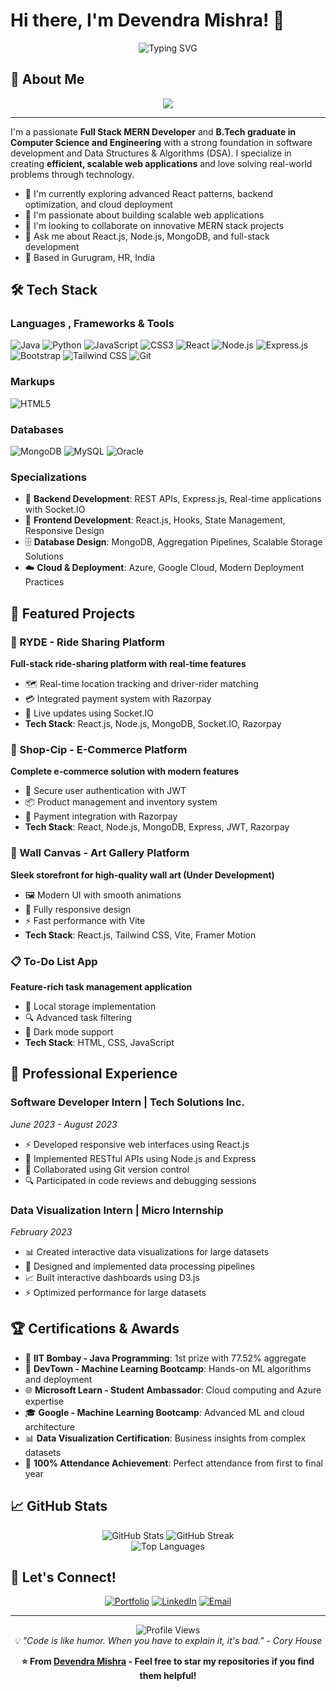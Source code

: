 # Hi there, I'm Devendra Mishra! 👋

<div align="center">
  <img src="https://readme-typing-svg.herokuapp.com?font=Fira+Code&pause=1000&color=36BCF7FF&width=435&lines=Full+Stack+MERN+Developer;B.Tech+in+Computer+Science;Passionate+About+Scalable+Solutions;Always+Learning+New+Technologies" alt="Typing SVG" />
</div>

## 🚀 About Me

<div align="center">
  <img src="https://img.shields.io/badge/I'm%20a%20Full%20Stack%20MERN%20Developer-36BCF7?style=for-the-badge&logo=react&logoColor=white" />
</div>

---

I'm a passionate **Full Stack MERN Developer** and **B.Tech graduate in Computer Science and Engineering** with a strong foundation in software development and Data Structures & Algorithms (DSA). I specialize in creating **efficient, scalable web applications** and love solving real-world problems through technology.

- 🔭 I'm currently exploring advanced React patterns, backend optimization, and cloud deployment  
- 🌱 I'm passionate about building scalable web applications  
- 👯 I'm looking to collaborate on innovative MERN stack projects  
- 💬 Ask me about React.js, Node.js, MongoDB, and full-stack development  
- 📍 Based in Gurugram, HR, India  

## 🛠️ Tech Stack

### Languages , Frameworks & Tools
![Java](https://img.shields.io/badge/Java-ED8B00?style=for-the-badge&logo=openjdk&logoColor=white)
![Python](https://img.shields.io/badge/Python-3776AB?style=for-the-badge&logo=python&logoColor=white)
![JavaScript](https://img.shields.io/badge/JavaScript-F7DF1E?style=for-the-badge&logo=javascript&logoColor=black)
![CSS3](https://img.shields.io/badge/CSS3-1572B6?style=for-the-badge&logo=css3&logoColor=white)
![React](https://img.shields.io/badge/React-20232A?style=for-the-badge&logo=react&logoColor=61DAFB)
![Node.js](https://img.shields.io/badge/Node.js-43853D?style=for-the-badge&logo=node.js&logoColor=white)
![Express.js](https://img.shields.io/badge/Express.js-404D59?style=for-the-badge)
![Bootstrap](https://img.shields.io/badge/Bootstrap-563D7C?style=for-the-badge&logo=bootstrap&logoColor=white)
![Tailwind CSS](https://img.shields.io/badge/Tailwind_CSS-38B2AC?style=for-the-badge&logo=tailwind-css&logoColor=white)
![Git](https://img.shields.io/badge/Git-F05032?style=for-the-badge&logo=git&logoColor=white)

### Markups 
![HTML5](https://img.shields.io/badge/HTML5-E34F26?style=for-the-badge&logo=html5&logoColor=white)

### Databases 
![MongoDB](https://img.shields.io/badge/MongoDB-4EA94B?style=for-the-badge&logo=mongodb&logoColor=white)
![MySQL](https://img.shields.io/badge/MySQL-005C84?style=for-the-badge&logo=mysql&logoColor=white)
![Oracle](https://img.shields.io/badge/Oracle-F80000?style=for-the-badge&logo=oracle&logoColor=white)

### Specializations
- 🔧 **Backend Development**: REST APIs, Express.js, Real-time applications with Socket.IO
- 🎨 **Frontend Development**: React.js, Hooks, State Management, Responsive Design
- 🗄️ **Database Design**: MongoDB, Aggregation Pipelines, Scalable Storage Solutions
- ☁️ **Cloud & Deployment**: Azure, Google Cloud, Modern Deployment Practices

## 🎯 Featured Projects

### 🚗 RYDE - Ride Sharing Platform
**Full-stack ride-sharing platform with real-time features**
- 🗺️ Real-time location tracking and driver-rider matching
- 💳 Integrated payment system with Razorpay
- 🔄 Live updates using Socket.IO
- **Tech Stack**: React.js, Node.js, MongoDB, Socket.IO, Razorpay

### 🛒 Shop-Cip - E-Commerce Platform  
**Complete e-commerce solution with modern features**
- 🔐 Secure user authentication with JWT
- 📦 Product management and inventory system
- 💸 Payment integration with Razorpay
- **Tech Stack**: React, Node.js, MongoDB, Express, JWT, Razorpay

### 🎨 Wall Canvas - Art Gallery Platform
**Sleek storefront for high-quality wall art (Under Development)**
- 🖼️ Modern UI with smooth animations
- 📱 Fully responsive design
- ⚡ Fast performance with Vite
- **Tech Stack**: React.js, Tailwind CSS, Vite, Framer Motion

### 📋 To-Do List App
**Feature-rich task management application**
- 💾 Local storage implementation
- 🔍 Advanced task filtering
- 🌙 Dark mode support
- **Tech Stack**: HTML, CSS, JavaScript

## 💼 Professional Experience

### Software Developer Intern | Tech Solutions Inc.
*June 2023 - August 2023*
- ⚡ Developed responsive web interfaces using React.js
- 🔗 Implemented RESTful APIs using Node.js and Express
- 👥 Collaborated using Git version control
- 🔍 Participated in code reviews and debugging sessions

### Data Visualization Intern | Micro Internship
*February 2023*
- 📊 Created interactive data visualizations for large datasets
- 🔧 Designed and implemented data processing pipelines
- 📈 Built interactive dashboards using D3.js
- ⚡ Optimized performance for large datasets

## 🏆 Certifications & Awards

- 🥇 **IIT Bombay - Java Programming**: 1st prize with 77.52% aggregate
- 🤖 **DevTown - Machine Learning Bootcamp**: Hands-on ML algorithms and deployment
- 🌐 **Microsoft Learn - Student Ambassador**: Cloud computing and Azure expertise
- 🎓 **Google - Machine Learning Bootcamp**: Advanced ML and cloud architecture
- 📊 **Data Visualization Certification**: Business insights from complex datasets
- 🎯 **100% Attendance Achievement**: Perfect attendance from first to final year

## 📈 GitHub Stats

<div align="center">
  <img src="https://github-readme-stats.vercel.app/api?username=your-github-username&show_icons=true&theme=radical" alt="GitHub Stats" />
  <img src="https://github-readme-streak-stats.herokuapp.com/?user=your-github-username&theme=radical" alt="GitHub Streak" />
</div>

<div align="center">
  <img src="https://github-readme-stats.vercel.app/api/top-langs/?username=your-github-username&layout=compact&theme=radical" alt="Top Languages" />
</div>

## 🤝 Let's Connect!

<div align="center">

[![Portfolio](https://img.shields.io/badge/Portfolio-255E63?style=for-the-badge&logo=About.me&logoColor=white)](https://devportfo1io.netlify.app/)
[![LinkedIn](https://img.shields.io/badge/LinkedIn-0077B5?style=for-the-badge&logo=linkedin&logoColor=white)](https://linkedin.com/in/https://www.linkedin.com/in/devendra-mishra-691853234)
[![Email](https://img.shields.io/badge/Email-D14836?style=for-the-badge&logo=gmail&logoColor=white)](mailto:devendramishra0204@gmail.com)

</div>

---

<div align="center">
  <img src="https://komarev.com/ghpvc/?username=your-github-username&color=blueviolet&style=flat-square&label=Profile+Views" alt="Profile Views" />
</div>

<div align="center">
  <i>💡 "Code is like humor. When you have to explain it, it's bad." - Cory House</i>
</div>

<div align="center">
  
**⭐ From [Devendra Mishra](https://github.com/your-github-username) - Feel free to star my repositories if you find them helpful!**

</div>
